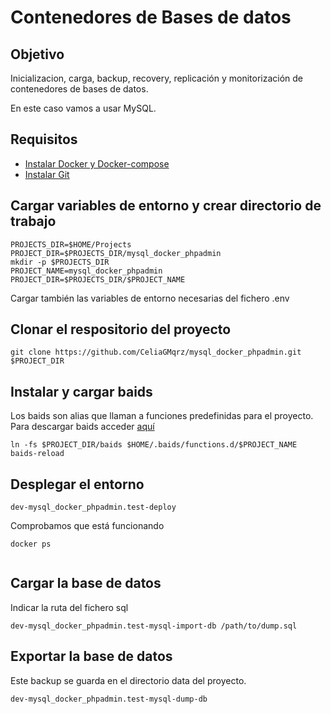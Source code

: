 # Contenedores de Bases de datos

## Objetivo

Inicializacion, carga, backup, recovery, replicación y monitorización de contenedores de bases de datos. 

En este caso vamos a usar MySQL.

## Requisitos 

* [Instalar Docker y Docker-compose](https://www.celiagm.es/posts/sistemas/docker/)
* [Instalar Git](https://www.atlassian.com/es/git/tutorials/install-git)


## Cargar variables de entorno y crear directorio de trabajo

```shell
PROJECTS_DIR=$HOME/Projects
PROJECT_DIR=$PROJECTS_DIR/mysql_docker_phpadmin
mkdir -p $PROJECTS_DIR
PROJECT_NAME=mysql_docker_phpadmin
PROJECT_DIR=$PROJECTS_DIR/$PROJECT_NAME
```

Cargar también las variables de entorno necesarias del fichero .env

## Clonar el respositorio del proyecto

```shell 
git clone https://github.com/CeliaGMqrz/mysql_docker_phpadmin.git $PROJECT_DIR
```

## Instalar y cargar baids 

Los baids son alias que llaman a funciones predefinidas para el proyecto.
Para descargar baids acceder [aquí](https://github.com/rcmorano/baids#installation)

```shell 
ln -fs $PROJECT_DIR/baids $HOME/.baids/functions.d/$PROJECT_NAME
baids-reload
```


## Desplegar el entorno

```shell 
dev-mysql_docker_phpadmin.test-deploy
```

Comprobamos que está funcionando

```shell 
docker ps
```

![]()

## Cargar la base de datos 

Indicar la ruta del fichero sql

```shell 
dev-mysql_docker_phpadmin.test-mysql-import-db /path/to/dump.sql
```

## Exportar la base de datos 

Este backup se guarda en el directorio data del proyecto.

```shell 
dev-mysql_docker_phpadmin.test-mysql-dump-db 
```

